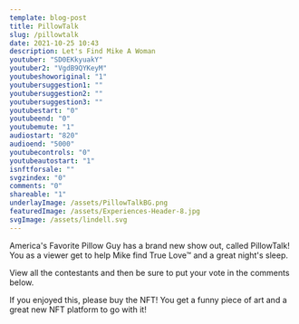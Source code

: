 ```yaml
---
template: blog-post
title: PillowTalk
slug: /pillowtalk
date: 2021-10-25 10:43
description: Let's Find Mike A Woman
youtuber: "SD0EKkyuakY"
youtuber2: "VgdB9QYKeyM"
youtubeshoworiginal: "1"
youtubersuggestion1: ""
youtubersuggestion2: ""
youtubersuggestion3: ""
youtubestart: "0"
youtubeend: "0"
youtubemute: "1"
audiostart: "820"
audioend: "5000"
youtubecontrols: "0"
youtubeautostart: "1"
isnftforsale: ""
svgzindex: "0"
comments: "0"
shareable: "1"
underlayImage: /assets/PillowTalkBG.png
featuredImage: /assets/Experiences-Header-8.jpg
svgImage: /assets/lindell.svg
---
```

America's Favorite Pillow Guy has a brand new show out, called PillowTalk! You as a viewer get to help Mike find True Love™ and a great night's sleep. 

View all the contestants and then be sure to put your vote in the comments below. 

If you enjoyed this, please buy the NFT! You get a funny piece of art and a great new NFT platform to go with it!








<!-- XjuLZwlDxh8 -->